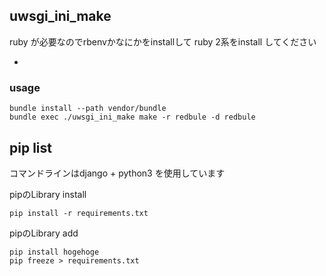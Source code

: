 ## uwsgi_ini_make

ruby が必要なのでrbenvかなにかをinstallして
ruby 2系をinstall してください

-

### usage

```
bundle install --path vendor/bundle
bundle exec ./uwsgi_ini_make make -r redbule -d redbule
```

## pip list

コマンドラインはdjango + python3 を使用しています

pipのLibrary install

```
pip install -r requirements.txt
```

pipのLibrary add

```
pip install hogehoge
pip freeze > requirements.txt
```
